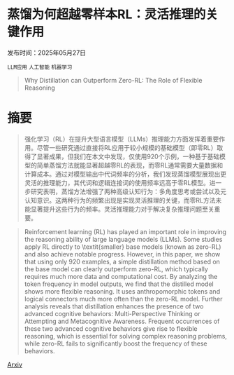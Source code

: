 # 蒸馏为何超越零样本RL：灵活推理的关键作用

发布时间：2025年05月27日

`LLM应用` `人工智能` `机器学习`

> Why Distillation can Outperform Zero-RL: The Role of Flexible Reasoning

# 摘要

> 强化学习（RL）在提升大型语言模型（LLMs）推理能力方面发挥着重要作用。尽管一些研究通过直接将RL应用于较小规模的基础模型（即零RL）取得了显著成果，但我们在本文中发现，仅使用920个示例，一种基于基础模型的简单蒸馏方法就能显著超越零RL的表现，而零RL通常需要大量数据和计算成本。通过对模型输出中代词频率的分析，我们发现蒸馏模型展现出更灵活的推理能力，其代词和逻辑连接词的使用频率远高于零RL模型。进一步研究表明，蒸馏方法增强了两种高级认知行为：多角度思考或尝试以及元认知意识。这两种行为的频繁出现是实现灵活推理的关键，而零RL方法未能显著提升这些行为的频率。灵活推理能力对于解决复杂推理问题至关重要。

> Reinforcement learning (RL) has played an important role in improving the reasoning ability of large language models (LLMs). Some studies apply RL directly to \textit{smaller} base models (known as zero-RL) and also achieve notable progress. However, in this paper, we show that using only 920 examples, a simple distillation method based on the base model can clearly outperform zero-RL, which typically requires much more data and computational cost. By analyzing the token frequency in model outputs, we find that the distilled model shows more flexible reasoning. It uses anthropomorphic tokens and logical connectors much more often than the zero-RL model. Further analysis reveals that distillation enhances the presence of two advanced cognitive behaviors: Multi-Perspective Thinking or Attempting and Metacognitive Awareness. Frequent occurrences of these two advanced cognitive behaviors give rise to flexible reasoning, which is essential for solving complex reasoning problems, while zero-RL fails to significantly boost the frequency of these behaviors.

[Arxiv](https://arxiv.org/abs/2505.21067)
